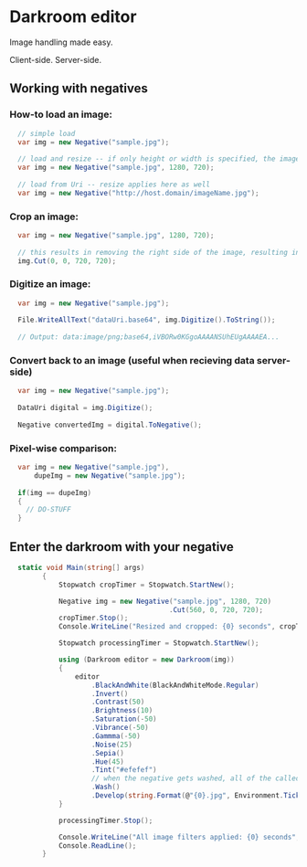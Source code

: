 # Darkroom editor

Image handling made easy.

Client-side. Server-side.

## Working with negatives

### How-to load an image:

```csharp
  // simple load
  var img = new Negative("sample.jpg");
  
  // load and resize -- if only height or width is specified, the image is scaled proportionally
  var img = new Negative("sample.jpg", 1280, 720);
  
  // load from Uri -- resize applies here as well
  var img = new Negative("http://host.domain/imageName.jpg");
```

### Crop an image:

```csharp
  var img = new Negative("sample.jpg", 1280, 720);
  
  // this results in removing the right side of the image, resulting in a square image
  img.Cut(0, 0, 720, 720);
```

### Digitize an image:

```csharp
  var img = new Negative("sample.jpg");
  
  File.WriteAllText("dataUri.base64", img.Digitize().ToString());
  
  // Output: data:image/png;base64,iVBORw0KGgoAAAANSUhEUgAAAAEA...
```

### Convert back to an image (useful when recieving data server-side)

```csharp
  var img = new Negative("sample.jpg");
  
  DataUri digital = img.Digitize();
  
  Negative convertedImg = digital.ToNegative();
```

### Pixel-wise comparison:

```csharp
  var img = new Negative("sample.jpg"),
      dupeImg = new Negative("sample.jpg");
  
  if(img == dupeImg)
  {
    // DO-STUFF
  }
```

## Enter the darkroom with your negative
```csharp
  static void Main(string[] args)
        {
            Stopwatch cropTimer = Stopwatch.StartNew();

            Negative img = new Negative("sample.jpg", 1280, 720)
                                       .Cut(560, 0, 720, 720);
            cropTimer.Stop();
            Console.WriteLine("Resized and cropped: {0} seconds", cropTimer.Elapsed.TotalSeconds);

            Stopwatch processingTimer = Stopwatch.StartNew();

            using (Darkroom editor = new Darkroom(img))
            {
                editor
                    .BlackAndWhite(BlackAndWhiteMode.Regular)
                    .Invert()
                    .Contrast(50)
                    .Brightness(10)
                    .Saturation(-50)
                    .Vibrance(-50)
                    .Gammma(-50)
                    .Noise(25)
                    .Sepia()
                    .Hue(45)
                    .Tint("#efefef")
                    // when the negative gets washed, all of the called filters get applied
                    .Wash()
                    .Develop(string.Format(@"{0}.jpg", Environment.TickCount));
            }

            processingTimer.Stop();

            Console.WriteLine("All image filters applied: {0} seconds", processingTimer.Elapsed.TotalSeconds);
            Console.ReadLine();
        }
```
